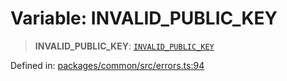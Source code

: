 # Variable: INVALID\_PUBLIC\_KEY

> **INVALID\_PUBLIC\_KEY**: [`INVALID_PUBLIC_KEY`](../enumerations/MethodErrorCode.md#invalid_public_key)

Defined in: [packages/common/src/errors.ts:94](https://github.com/dcdpr/did-btcr2-js/blob/c82bc5c69016e1146a0c52c6e6b21621f5abd6d4/packages/common/src/errors.ts#L94)
